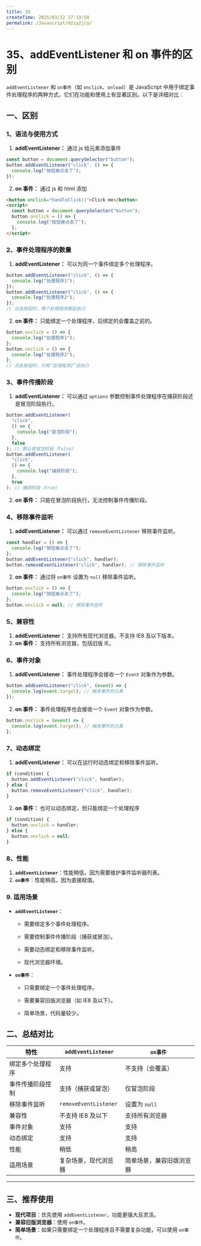 ```yaml
---
title: 35
createTime: 2025/03/12 17:19:50
permalink: /Javascript/m2zy2jco/
---
```

# 35、addEventListener 和 on 事件的区别

`addEventListener` 和 `on事件`（如 `onclick`、`onload`）是 JavaScript 中用于绑定事件处理程序的两种方式，它们在功能和使用上有显著区别。以下是详细对比：

## 一、区别

### 1、语法与使用方式

1. **addEventListener：** 通过 js 给元素添加事件

```javascript
const button = document.querySelector("button");
button.addEventListener("click", () => {
  console.log("按钮被点击了");
});
```

2. **on 事件：** 通过 js 和 html 添加

```html
<button onclick="handleClick()">Click me</button>
<script>
  const button = document.querySelector("button");
  button.onclick = () => {
    console.log("按钮被点击了");
  };
</script>
```

### 2、事件处理程序的数量

1. **addEventListener：** 可以为同一个事件绑定多个处理程序。

```javascript
button.addEventListener("click", () => {
  console.log("处理程序1");
});
button.addEventListener("click", () => {
  console.log("处理程序2");
});
// 点击按钮时，两个处理程序都会执行
```

2. **on 事件：** 只能绑定一个处理程序，后绑定的会覆盖之前的。

```javascript
button.onclick = () => {
  console.log("处理程序1");
};
button.onclick = () => {
  console.log("处理程序2");
};
// 点击按钮时，只有“处理程序2”会执行
```

### 3、事件传播阶段

1. **addEventListener：** 可以通过 `options` 参数控制事件处理程序在捕获阶段还是冒泡阶段执行。

```javascript
button.addEventListener(
  "click",
  () => {
    console.log("冒泡阶段");
  },
  false
); // 默认是冒泡阶段（false）
button.addEventListener(
  "click",
  () => {
    console.log("捕获阶段");
  },
  true
); // 捕获阶段（true）
```

2. **on 事件：** 只能在冒泡阶段执行，无法控制事件传播阶段。

### 4、移除事件监听

1. **addEventListener：** 可以通过 `removeEventListener` 移除事件监听。

```javascript
const handler = () => {
  console.log("按钮被点击了");
};
button.addEventListener("click", handler);
button.removeEventListener("click", handler); // 移除事件监听
```

2. **on 事件：** 通过将 `on事件` 设置为 `null` 移除事件监听。

```javascript
button.onclick = () => {
  console.log("按钮被点击了");
};
button.onclick = null; // 移除事件监听
```

### 5、兼容性

1. **addEventListener：** 支持所有现代浏览器。不支持 IE8 及以下版本。
2. **on 事件：** 支持所有浏览器，包括旧版 IE。

### 6、事件对象

1. **addEventListener：** 事件处理程序会接收一个 `Event` 对象作为参数。

```javascript
button.addEventListener("click", (event) => {
  console.log(event.target); // 触发事件的元素
});
```

2. **on 事件：** 事件处理程序也会接收一个 `Event` 对象作为参数。

```javascript
button.onclick = (event) => {
  console.log(event.target); // 触发事件的元素
};
```

### 7、动态绑定

1. **addEventListener：** 可以在运行时动态绑定和移除事件监听。

```javascript
if (condition) {
  button.addEventListener("click", handler);
} else {
  button.removeEventListener("click", handler);
}
```

2. **on 事件：** 也可以动态绑定，但只能绑定一个处理程序

```javascript
if (condition) {
  button.onclick = handler;
} else {
  button.onclick = null;
}
```

### 8、性能

1. **`addEventListener`**：性能稍低，因为需要维护事件监听器列表。
2. **`on事件`**：性能稍高，因为直接赋值。

### 9. **适用场景**

- **`addEventListener`**：

  - 需要绑定多个事件处理程序。

  - 需要控制事件传播阶段（捕获或冒泡）。

  - 需要动态绑定和移除事件监听。

  - 现代浏览器环境。

- **`on事件`**：

  - 只需要绑定一个事件处理程序。

  - 需要兼容旧版浏览器（如 IE8 及以下）。

  - 简单场景，代码量较少。

## 二、总结对比

| 特性             | `addEventListener`    | `on事件`                 |
| ---------------- | --------------------- | ------------------------ |
| 绑定多个处理程序 | 支持                  | 不支持（会覆盖）         |
| 事件传播阶段控制 | 支持（捕获或冒泡）    | 仅冒泡阶段               |
| 移除事件监听     | `removeEventListener` | 设置为 `null`            |
| 兼容性           | 不支持 IE8 及以下     | 支持所有浏览器           |
| 事件对象         | 支持                  | 支持                     |
| 动态绑定         | 支持                  | 支持                     |
| 性能             | 稍低                  | 稍高                     |
| 适用场景         | 复杂场景，现代浏览器  | 简单场景，兼容旧版浏览器 |

---

## 三、推荐使用

- **现代项目**：优先使用 `addEventListener`，功能更强大且灵活。
- **兼容旧版浏览器**：使用 `on事件`。
- **简单场景**：如果只需要绑定一个处理程序且不需要复杂功能，可以使用 `on事件`。
